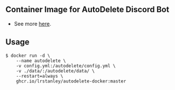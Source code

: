 ## Container Image for AutoDelete Discord Bot

* See more [here](https://github.com/riking/AutoDelete).

## Usage

```console
$ docker run -d \
    --name autodelete \
    -v config.yml:/autodelete/config.yml \
    -v ./data/:/autodelete/data/ \
    --restart=always \
    ghcr.io/lrstanley/autodelete-docker:master
```
